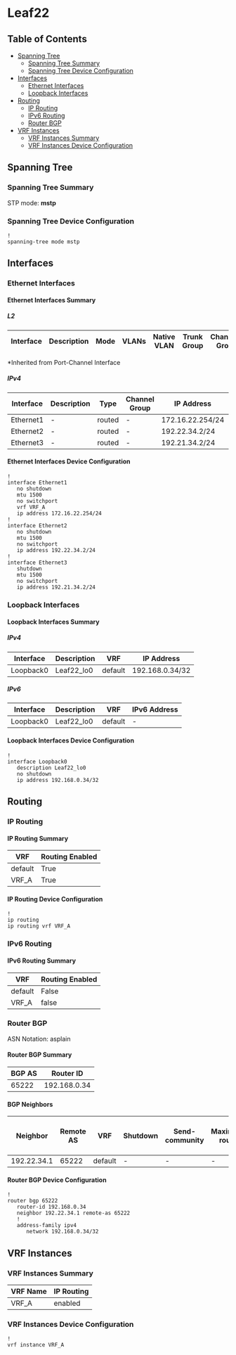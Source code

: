 # Leaf22

## Table of Contents

- [Spanning Tree](#spanning-tree)
  - [Spanning Tree Summary](#spanning-tree-summary)
  - [Spanning Tree Device Configuration](#spanning-tree-device-configuration)
- [Interfaces](#interfaces)
  - [Ethernet Interfaces](#ethernet-interfaces)
  - [Loopback Interfaces](#loopback-interfaces)
- [Routing](#routing)
  - [IP Routing](#ip-routing)
  - [IPv6 Routing](#ipv6-routing)
  - [Router BGP](#router-bgp)
- [VRF Instances](#vrf-instances)
  - [VRF Instances Summary](#vrf-instances-summary)
  - [VRF Instances Device Configuration](#vrf-instances-device-configuration)

## Spanning Tree

### Spanning Tree Summary

STP mode: **mstp**

### Spanning Tree Device Configuration

```eos
!
spanning-tree mode mstp
```

## Interfaces

### Ethernet Interfaces

#### Ethernet Interfaces Summary

##### L2

| Interface | Description | Mode | VLANs | Native VLAN | Trunk Group | Channel-Group |
| --------- | ----------- | ---- | ----- | ----------- | ----------- | ------------- |

*Inherited from Port-Channel Interface

##### IPv4

| Interface | Description | Type | Channel Group | IP Address | VRF |  MTU | Shutdown | ACL In | ACL Out |
| --------- | ----------- | -----| ------------- | ---------- | ----| ---- | -------- | ------ | ------- |
| Ethernet1 | - | routed | - | 172.16.22.254/24 | VRF_A | 1500 | False | - | - |
| Ethernet2 | - | routed | - | 192.22.34.2/24 | default | 1500 | False | - | - |
| Ethernet3 | - | routed | - | 192.21.34.2/24 | default | 1500 | True | - | - |

#### Ethernet Interfaces Device Configuration

```eos
!
interface Ethernet1
   no shutdown
   mtu 1500
   no switchport
   vrf VRF_A
   ip address 172.16.22.254/24
!
interface Ethernet2
   no shutdown
   mtu 1500
   no switchport
   ip address 192.22.34.2/24
!
interface Ethernet3
   shutdown
   mtu 1500
   no switchport
   ip address 192.21.34.2/24
```

### Loopback Interfaces

#### Loopback Interfaces Summary

##### IPv4

| Interface | Description | VRF | IP Address |
| --------- | ----------- | --- | ---------- |
| Loopback0 | Leaf22_lo0 | default | 192.168.0.34/32 |

##### IPv6

| Interface | Description | VRF | IPv6 Address |
| --------- | ----------- | --- | ------------ |
| Loopback0 | Leaf22_lo0 | default | - |

#### Loopback Interfaces Device Configuration

```eos
!
interface Loopback0
   description Leaf22_lo0
   no shutdown
   ip address 192.168.0.34/32
```

## Routing

### IP Routing

#### IP Routing Summary

| VRF | Routing Enabled |
| --- | --------------- |
| default | True |
| VRF_A | True |

#### IP Routing Device Configuration

```eos
!
ip routing
ip routing vrf VRF_A
```

### IPv6 Routing

#### IPv6 Routing Summary

| VRF | Routing Enabled |
| --- | --------------- |
| default | False |
| VRF_A | false |

### Router BGP

ASN Notation: asplain

#### Router BGP Summary

| BGP AS | Router ID |
| ------ | --------- |
| 65222 | 192.168.0.34 |

#### BGP Neighbors

| Neighbor | Remote AS | VRF | Shutdown | Send-community | Maximum-routes | Allowas-in | BFD | RIB Pre-Policy Retain | Route-Reflector Client | Passive | TTL Max Hops |
| -------- | --------- | --- | -------- | -------------- | -------------- | ---------- | --- | --------------------- | ---------------------- | ------- | ------------ |
| 192.22.34.1 | 65222 | default | - | - | - | - | - | - | - | - | - |

#### Router BGP Device Configuration

```eos
!
router bgp 65222
   router-id 192.168.0.34
   neighbor 192.22.34.1 remote-as 65222
   !
   address-family ipv4
      network 192.168.0.34/32
```

## VRF Instances

### VRF Instances Summary

| VRF Name | IP Routing |
| -------- | ---------- |
| VRF_A | enabled |

### VRF Instances Device Configuration

```eos
!
vrf instance VRF_A
```
